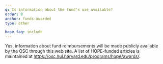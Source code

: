 ```yaml
---
q: Is information about the fund's use available?
order: 8
anchor: funds-awarded
type: other

hope-faq: include
---
```

Yes, information about fund reimbursements will be made publicly available by the OSC through this web site. A list of HOPE-funded articles is maintained at <a href="https://osc.hul.harvard.edu/programs/hope/awards/">https://osc.hul.harvard.edu/programs/hope/awards/</a>.
